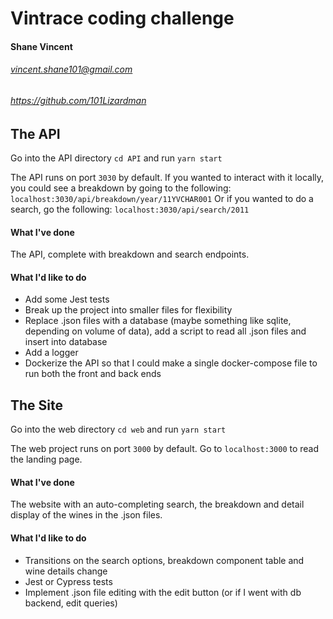 # Vintrace coding challenge
#### Shane Vincent
###### vincent.shane101@gmail.com
###### https://github.com/101Lizardman

## The API
Go into the API directory `cd API` and run `yarn start`

The API runs on port `3030` by default.
If you wanted to interact with it locally, you could see a breakdown by going to the following:
`localhost:3030/api/breakdown/year/11YVCHAR001`
Or if you wanted to do a search, go the following:
`localhost:3030/api/search/2011`

#### What I've done
The API, complete with breakdown and search endpoints.

#### What I'd like to do
 - Add some Jest tests
 - Break up the project into smaller files for flexibility
 - Replace .json files with a database (maybe something like sqlite, depending on volume of data), add a script to read all .json files and insert into database
 - Add a logger
 - Dockerize the API so that I could make a single docker-compose file to run both the front and back ends

## The Site
Go into the web directory `cd web` and run `yarn start`

The web project runs on port `3000` by default. Go to `localhost:3000` to read the landing page.

#### What I've done

The website with an auto-completing search, the breakdown and detail display of the wines in the .json files.

#### What I'd like to do
 - Transitions on the search options, breakdown component table and wine details change
 - Jest or Cypress tests
 - Implement .json file editing with the edit button (or if I went with db backend, edit queries)
